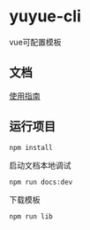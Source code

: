 # yuyue-cli
vue可配置模板
## 文档
[使用指南](https://yuyueyanyun.github.io/vue-templates)  
## 运行项目

```shell
npm install
```

启动文档本地调试

```shell
npm run docs:dev
```
下载模板

```shell
npm run lib
```